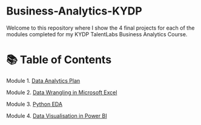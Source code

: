 # Business-Analytics-KYDP
Welcome to this repository where I show the 4 final projects for each of the modules completed for my KYDP TalentLabs Business Analytics Course.

# 📚 Table of Contents
Module 1. [Data Analytics Plan](https://github.com/haiilingg/Business-Analytics-KYDP/tree/main/Data%20Analytics%20Plan)

Module 2. [Data Wrangling in Microsoft Excel](https://github.com/haiilingg/Business-Analytics-KYDP/tree/main/Data%20Wrangling%20in%20Microsoft%20Excel)

Module 3. [Python EDA]()

Module 4. [Data Visualisation in Power BI](https://github.com/haiilingg/Business-Analytics-KYDP/tree/main/Data%20Visualisation)



